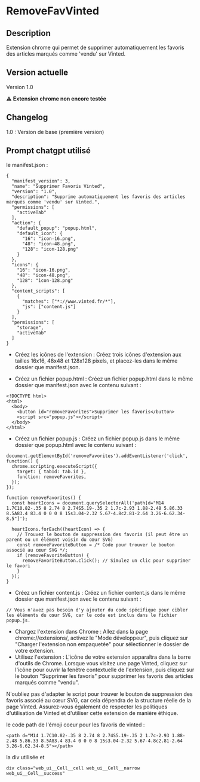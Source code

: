 # RemoveFavVinted

## Description
Extension chrome qui permet de supprimer automatiquement les favoris des articles marqués comme 'vendu' sur Vinted.

## Version actuelle
Version 1.0

:warning:
 **Extension chrome non encore testée**


## Changelog
 1.0 : Version de base (première version) 

## Prompt chatgpt utilisé
le manifest.json : 
```
{
  "manifest_version": 3,
  "name": "Supprimer Favoris Vinted",
  "version": "1.0",
  "description": "Supprime automatiquement les favoris des articles marqués comme 'vendu' sur Vinted.",
  "permissions": [
    "activeTab"
  ],
  "action": {
    "default_popup": "popup.html",
    "default_icon": {
      "16": "icon-16.png",
      "48": "icon-48.png",
      "128": "icon-128.png"
    }
  },
  "icons": {
    "16": "icon-16.png",
    "48": "icon-48.png",
    "128": "icon-128.png"
  },
  "content_scripts": [
    {
      "matches": ["*://www.vinted.fr/*"],
      "js": ["content.js"]
    }
  ],
  "permissions": [
    "storage",
    "activeTab"
  ]
}

```
- Créez les icônes de l'extension : Créez trois icônes d'extension aux tailles 16x16, 48x48 et 128x128 pixels, et placez-les dans le même dossier que manifest.json.

- Créez un fichier popup.html : Créez un fichier popup.html dans le même dossier que manifest.json avec le contenu suivant :
```
<!DOCTYPE html>
<html>
  <body>
    <button id="removeFavorites">Supprimer les favoris</button>
    <script src="popup.js"></script>
  </body>
</html>
```
 - Créez un fichier popup.js : Créez un fichier popup.js dans le même dossier que popup.html avec le contenu suivant :
```
document.getElementById('removeFavorites').addEventListener('click', function() {
  chrome.scripting.executeScript({
    target: { tabId: tab.id },
    function: removeFavorites,
  });
});

function removeFavorites() {
  const heartIcons = document.querySelectorAll('path[d="M14 1.7C10.82-.35 8 2.74 8 2.74S5.19-.35 2 1.7c-2.93 1.88-2.48 5.86.33 8.5A83.4 83.4 0 0 0 8 15s3.04-2.32 5.67-4.8c2.81-2.64 3.26-6.62.34-8.5"]');

  heartIcons.forEach((heartIcon) => {
    // Trouvez le bouton de suppression des favoris (il peut être un parent ou un élément voisin du cœur SVG)
    const removeFavoriteButton = /* Code pour trouver le bouton associé au cœur SVG */;
    if (removeFavoriteButton) {
      removeFavoriteButton.click(); // Simulez un clic pour supprimer le favori
    }
  });
}
```
 - Créez un fichier content.js : Créez un fichier content.js dans le même dossier que manifest.json avec le contenu suivant :
```
// Vous n'avez pas besoin d'y ajouter du code spécifique pour cibler les éléments du cœur SVG, car le code est inclus dans le fichier popup.js.
```
- Chargez l'extension dans Chrome : Allez dans la page chrome://extensions/, activez le "Mode développeur", puis cliquez sur "Charger l'extension non empaquetée" pour sélectionner le dossier de votre extension.
- Utilisez l'extension : L'icône de votre extension apparaîtra dans la barre d'outils de Chrome. Lorsque vous visitez une page Vinted, cliquez sur l'icône pour ouvrir la fenêtre contextuelle de l'extension, puis cliquez sur le bouton "Supprimer les favoris" pour supprimer les favoris des articles marqués comme "vendu".

N'oubliez pas d'adapter le script pour trouver le bouton de suppression des favoris associé au cœur SVG, car cela dépendra de la structure réelle de la page Vinted. Assurez-vous également de respecter les politiques d'utilisation de Vinted et d'utiliser cette extension de manière éthique.

le code path de l'émoji coeur pour les favoris de vinted : 
```
<path d="M14 1.7C10.82-.35 8 2.74 8 2.74S5.19-.35 2 1.7c-2.93 1.88-2.48 5.86.33 8.5A83.4 83.4 0 0 0 8 15s3.04-2.32 5.67-4.8c2.81-2.64 3.26-6.62.34-8.5"></path>
```
la div utilisée et 
```
div class="web_ui__Cell__cell web_ui__Cell__narrow web_ui__Cell__success"
```
